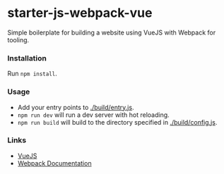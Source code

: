 # starter-js-webpack-vue

Simple boilerplate for building a website using VueJS with Webpack for tooling.

### Installation

Run `npm install`.

### Usage

* Add your entry points to [./build/entry.js](./build/entry.js).
* `npm run dev` will run a dev server with hot reloading.
* `npm run build` will build to the directory specified in [./build/config.js](./build/config.js).

### Links

* [VueJS](https://vuejs.org/)
* [Webpack Documentation](https://webpack.js.org/configuration/)
